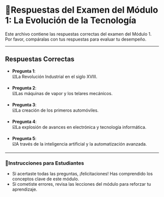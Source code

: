 # 📑Respuestas del Examen del Módulo 1: La Evolución de la Tecnología

Este archivo contiene las respuestas correctas del examen del Módulo 1. Por favor, compáralas con tus respuestas para evaluar tu desempeño.

---

## **Respuestas Correctas**

* **Pregunta 1**:  
  ☑️La Revolución Industrial en el siglo XVIII.  

* **Pregunta 2**:  
  ☑️Las máquinas de vapor y los telares mecánicos.  

* **Pregunta 3**:  
  ☑️La creación de los primeros automóviles.  

* **Pregunta 4**:  
  ☑️La explosión de avances en electrónica y tecnología informática.  

* **Pregunta 5**:  
  ☑️A través de la inteligencia artificial y la automatización avanzada.  

---

### 🔎**Instrucciones para Estudiantes**
* Si acertaste todas las preguntas, ¡felicitaciones! Has comprendido los conceptos clave de este módulo.  
* Si cometiste errores, revisa las lecciones del módulo para reforzar tu aprendizaje.  
